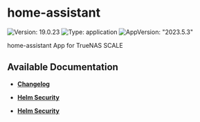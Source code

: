 # home-assistant

![Version: 19.0.23](https://img.shields.io/badge/Version-19.0.23-informational?style=flat-square) ![Type: application](https://img.shields.io/badge/Type-application-informational?style=flat-square) ![AppVersion: "2023.5.3"](https://img.shields.io/badge/AppVersion-"2023.5.3"-informational?style=flat-square)

home-assistant App for TrueNAS SCALE

## Available Documentation

- [**Changelog**](CHANGELOG)

- [**Helm Security**](container-security)

- [**Helm Security**](helm-security)

